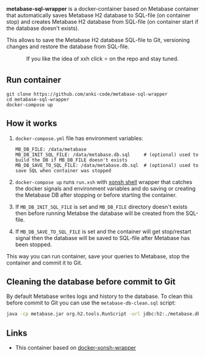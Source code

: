 **metabase-sql-wrapper** is a docker-container based on Metabase container that automatically saves Metabase H2 database
to SQL-file (on container stop) and creates Metabase H2 database from SQL-file (on container start if the database doesn't exists). 

This allows to save the Metabase H2 database SQL-file to Git, versioning changes and restore the database from SQL-file.

<p align="center">  
If you like the idea of xxh click ⭐ on the repo and stay tuned.
</p>

## Run container
```shell script
git clone https://github.com/anki-code/metabase-sql-wrapper
cd metabase-sql-wrapper
docker-compose up
```

## How it works

1. `docker-compose.yml` file has environment variables:

    ```shell script
    MB_DB_FILE: /data/metabase
    MB_DB_INIT_SQL_FILE: /data/metabase.db.sql     # (optional) used to build the DB if MB_DB_FILE doesn't exists 
    MB_DB_SAVE_TO_SQL_FILE: /data/metabase.db.sql  # (optional) used to save SQL when container was stopped
    ```

2. `docker-compose up` runs `run.xsh` with [xonsh shell](https://xon.sh/contents.html) wrapper that catches 
the docker signals and environment variables and do saving or creating the Metabase DB after stopping 
or before starting the container.

3. If `MB_DB_INIT_SQL_FILE` is set and `MB_DB_FILE` directory doesn't exists then before running Metabse 
the database will be created from the SQL-file.

4. If `MB_DB_SAVE_TO_SQL_FILE` is set and the container will get stop/restart signal then the database will be saved 
to SQL-file after Metabase has been stopped.

This way you can run container, save your queries to Metabase, stop the container and commit it to Git.

## Cleaning the database before commit to Git

By default Metabase writes logs and history to the database. To clean this before commit to Git you can 
use the `metabase-db-clean.sql` script:
```bash
java -cp metabase.jar org.h2.tools.RunScript -url jdbc:h2:./metabase.db -script /path/to/repository/metabase-db-clean.sql
```

## Links

* This container based on [docker-xonsh-wrapper](https://github.com/anki-code/docker-xonsh-wrapper)
